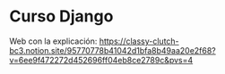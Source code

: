 # Curso Django
 
Web con la explicación: https://classy-clutch-bc3.notion.site/95770778b41042d1bfa8b49aa20e2f68?v=6ee9f472272d452696ff04eb8ce2789c&pvs=4
